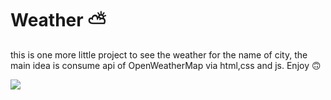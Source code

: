 # Weather ⛅
 this is one more little project to see the weather for the name of city, the main idea is consume api of OpenWeatherMap via html,css and js. Enjoy  🙃
 
<img src="https://i.imgur.com/HmOZqcG.png"/>
